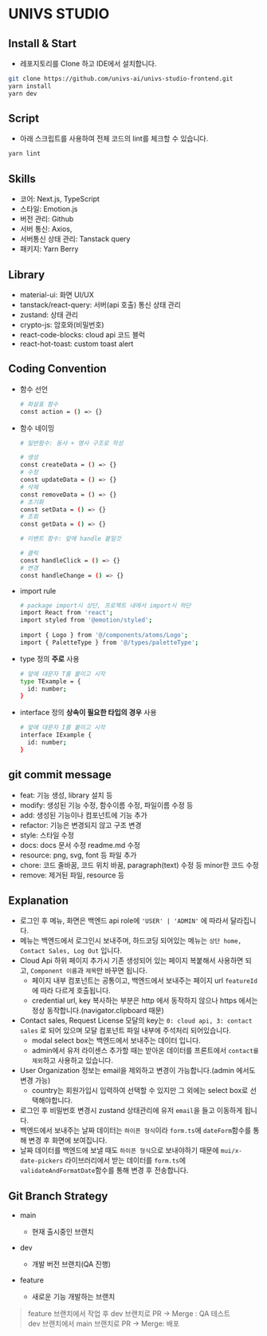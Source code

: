 # UNIVS STUDIO

## Install & Start

- 레포지토리를 Clone 하고 IDE에서 설치합니다.
```bash
git clone https://github.com/univs-ai/univs-studio-frontend.git
yarn install
yarn dev
```

## Script

- 아래 스크립트를 사용하여 전체 코드의 lint를 체크할 수 있습니다.
```bash
yarn lint
```

## Skills

- 코어: Next.js, TypeScript
- 스타일: Emotion.js
- 버전 관리: Github
- 서버 통신: Axios, 
- 서버통신 상태 관리: Tanstack query
- 패키지: Yarn Berry


## Library

- material-ui: 화면 UI/UX
- tanstack/react-query: 서버(api 호출) 통신 상태 관리
- zustand: 상태 관리
- crypto-js: 암호와(비밀번호)
- react-code-blocks: cloud api 코드 블럭
- react-hot-toast: custom toast alert


## Coding Convention

- 함수 선언

  ```bash
  # 화살표 함수
  const action = () => {}
  ```

- 함수 네이밍

  ```bash
  # 일반함수: 동사 + 명사 구조로 작성
  
  # 생성
  const createData = () => {}
  # 수정
  const updateData = () => {}
  # 삭제
  const removeData = () => {}
  # 초기화
  const setData = () => {}
  # 조회
  const getData = () => {}

  # 이벤트 함수: 앞에 handle 붙일것
  
  # 클릭
  const handleClick = () => {}
  # 변경
  const handleChange = () => {}
  ```

- import rule

  ```bash
  # package import시 상단, 프로젝트 내에서 import시 하단
  import React from 'react';
  import styled from '@emotion/styled';
    
  import { Logo } from '@/components/atoms/Logo';
  import { PaletteType } from '@/types/paletteType';
  ```

- type 정의 **주로** 사용

  ```bash
  # 앞에 대문자 T를 붙이고 시작
  type TExample = {
    id: number;
  }
  ```

- interface 정의 **상속이 필요한 타입의 경우** 사용

  ```bash
  # 앞에 대문자 I를 붙이고 시작
  interface IExample {
    id: number;
  }
  ```

## git commit message
- feat: 기능 생성, library 설치 등
- modify: 생성된 기능 수정, 함수이름 수정, 파일이름 수정 등
- add: 생성된 기능이나 컴포넌트에 기능 추가
- refactor: 기능은 변경되지 않고 구조 변경
- style: 스타일 수정
- docs: docs 문서 수정 readme.md 수정
- resource: png, svg, font 등 파일 추가
- chore: 코드 줄바꿈, 코드 위치 바꿈, paragraph(text) 수정 등 minor한 코드 수정
- remove: 제거된 파일, resource 등


## Explanation

- 로그인 후 메뉴, 화면은 백엔드 api role에 `'USER' | 'ADMIN'` 에 따라서 달라집니다.
- 메뉴는 백엔드에서 로그인시 보내주며, 하드코딩 되어있는 메뉴는 `상단 home, Contact Sales, Log Out` 입니다.
- Cloud Api 하위 페이지 추가시 기존 생성되어 있는 페이지 복붙해서 사용하면 되고, `Component 이름`과 `제목`만 바꾸면 됩니다.
  - 페이지 내부 컴포넌트는 공통이고, 백엔드에서 보내주는 페이지 url `featureId`에 따라 다르게 호출됩니다.
  - credential url, key 복사하는 부분은 http 에서 동작하지 않으나 https 에서는 정상 동작합니다.(navigator.clipboard 때문)
- Contact sales, Request License 모달의 key는 `0: cloud api, 3: contact sales` 로 되어 있으며 모달 컴포넌트 파일 내부에 주석처리 되어있습니다.
  - modal select box는 백엔드에서 보내주는 데이터 입니다.
  - admin에서 유저 라이센스 추가할 때는 받아온 데이터를 프론트에서 `contact를 제외`하고 사용하고 있습니다. 
- User Organization 정보는 email을 제외하고 변경이 가능합니다.(admin 에서도 변경 가능) 
  - country는 회원가입시 입력하여 선택할 수 있지만 그 외에는 select box로 선택해야합니다.
- 로그인 후 비밀번호 변경시 zustand 상태관리에 유저 `email`을 들고 이동하게 됩니다.
- 백엔드에서 보내주는 날짜 데이터는 `하이픈 형식`이라 `form.ts`에 `dateForm`함수를 통해 변경 후 화면에 보여집니다.
- 날짜 데이터를 백엔드에 보낼 때도 `하이픈 형식`으로 보내야하기 때문에 `mui/x-date-pickers` 라이브러리에서 받는 데이터를 `form.ts`에 `validateAndFormatDate`함수를 통해 변경 후 전송합니다.


## Git Branch Strategy

- main
  - 현재 출시중인 브랜치

- dev
  - 개발 버전 브랜치(QA 진행)

- feature
  - 새로운 기능 개발하는 브랜치


> feature 브랜치에서 작업 후 dev 브랜치로 PR -> Merge : QA 테스트 <br/>
dev 브랜치에서 main 브랜치로 PR -> Merge: 배포